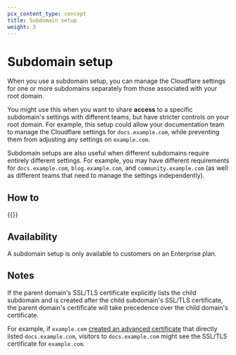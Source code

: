 ```yaml
---
pcx_content_type: concept
title: Subdomain setup
weight: 3
---
```


# Subdomain setup

When you use a subdomain setup, you can manage the Cloudflare settings for one or more subdomains separately from those associated with your root domain.

You might use this when you want to share **access** to a specific subdomain's settings with different teams, but have stricter controls on your root domain. For example, this setup could allow your documentation team to manage the Cloudflare settings for `docs.example.com`, while preventing them from adjusting any settings on `example.com`.

Subdomain setups are also useful when different subdomains require entirely different settings. For example, you may have different requirements for `docs.example.com`, `blog.example.com`, and `community.example.com` (as well as different teams that need to manage the settings independently).

## How to

{{<directory-listing>}}

## Availability

A subdomain setup is only available to customers on an Enterprise plan.

## Notes

If the parent domain's SSL/TLS certificate explicitly lists the child subdomain and is created after the child subdomain's SSL/TLS certificate, the parent domain's certificate will take precedence over the child domain's certificate.

For example, if `example.com` [created an advanced certificate](/ssl/edge-certificates/advanced-certificate-manager/manage-certificates/) that directly listed `docs.example.com`, visitors to `docs.example.com` might see the SSL/TLS certificate for `example.com`.